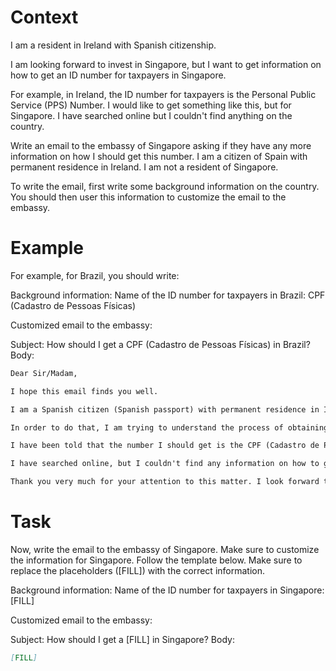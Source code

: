 # Context
I am a resident in Ireland with Spanish citizenship.

I am looking forward to invest in Singapore, but I want to get information on how to get an ID number for taxpayers in Singapore.

For example, in Ireland, the ID number for taxpayers is the Personal Public Service (PPS) Number. I would like to get something like this, but for Singapore. I have searched online but I couldn't find anything on the country.

Write an email to the embassy of Singapore asking if they have any more information on how I should get this number. I am a citizen of Spain with permanent residence in Ireland. I am not a resident of Singapore.

To write the email, first write some background information on the country. You should then user this information to customize the email to the embassy.

# Example
For example, for Brazil, you should write:

Background information:
Name of the ID number for taxpayers in Brazil: CPF (Cadastro de Pessoas Físicas)

Customized email to the embassy:

Subject: How should I get a CPF (Cadastro de Pessoas Físicas) in Brazil?
Body:
```md
Dear Sir/Madam,

I hope this email finds you well.

I am a Spanish citizen (Spanish passport) with permanent residence in Ireland. I am looking forward to investing in Brazil, as a foreign investor (no residence in Brazil).

In order to do that, I am trying to understand the process of obtaining the number that identifies taxpayers in Brazil, to be able to declare the relevant information to the tax authorities.

I have been told that the number I should get is the CPF (Cadastro de Pessoas Físicas). Feel free to correct me if I am wrong.

I have searched online, but I couldn't find any information on how to get a CPF from abroad. This is why I am reaching out to you for guidance. If you could provide me with information on the process or direct me to the relevant authorities, I would greatly appreciate it.

Thank you very much for your attention to this matter. I look forward to your response and any help you can provide.
```

# Task
Now, write the email to the embassy of Singapore. Make sure to customize the information for Singapore. Follow the template below. Make sure to replace the placeholders ([FILL]) with the correct information.

Background information:
Name of the ID number for taxpayers in Singapore: [FILL]

Customized email to the embassy:

Subject: How should I get a [FILL] in Singapore?
Body:
```md
[FILL]
```
